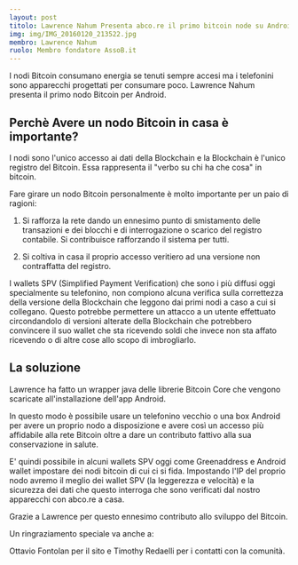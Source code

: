 ```yaml
---
layout: post
titolo: Lawrence Nahum Presenta abco.re il primo bitcoin node su Android
img: img/IMG_20160120_213522.jpg
membro: Lawrence Nahum
ruolo: Membro fondatore AssoB.it
---
```

I nodi Bitcoin consumano energia se tenuti sempre accesi ma i telefonini
sono apparecchi progettati per consumare poco. Lawrence Nahum presenta il
primo nodo Bitcoin per Android.
<!-- more -->

## Perchè Avere un nodo Bitcoin in casa è importante?

I nodi sono l'unico accesso ai dati della Blockchain e la Blockchain è
l'unico registro del Bitcoin. Essa rappresenta il "verbo su chi ha che
cosa" in bitcoin.

Fare girare un nodo Bitcoin personalmente è molto importante per un paio
di ragioni:

1. Si rafforza la rete dando un ennesimo punto di smistamento delle
transazioni e dei blocchi e di interrogazione o scarico del registro
contabile. Si contribuisce rafforzando il sistema per tutti.

2. Si coltiva in casa il proprio accesso veritiero ad una versione non
contraffatta del registro.

I wallets SPV (Simplified Payment Verification) che sono i più diffusi
oggi specialmente su telefonino, non compiono alcuna verifica sulla correttezza
della versione della Blockchain che leggono dai primi nodi a caso a cui
si collegano. Questo potrebbe permettere un attacco a un utente effettuato
circondandolo di versioni alterate della Blockchain che potrebbero convincere il suo
wallet che sta ricevendo soldi che invece non sta affato ricevendo o di altre cose
allo scopo di imbrogliarlo.

## La soluzione
Lawrence ha fatto un wrapper java delle librerie Bitcoin Core che vengono scaricate
all'installazione dell'app Android.

In questo modo è possibile usare un telefonino vecchio o una box Android per avere
un proprio nodo a disposizione e avere così un accesso più affidabile alla rete Bitcoin
oltre a dare un contributo fattivo alla sua conservazione in salute.

E' quindi possibile in alcuni wallets SPV oggi come Greenaddress e Android wallet impostare
dei nodi bitcoin di cui ci si fida. Impostando l'IP del proprio nodo avremo il meglio dei
wallet SPV (la leggerezza e velocità) e la sicurezza dei dati che questo interroga che
sono verificati dal nostro apparecchi con abco.re a casa.

Grazie a Lawrence per questo ennesimo contributo allo sviluppo del Bitcoin.

Un ringraziamento speciale va anche a:

Ottavio Fontolan per il sito e Timothy Redaelli per i contatti con la comunità.
